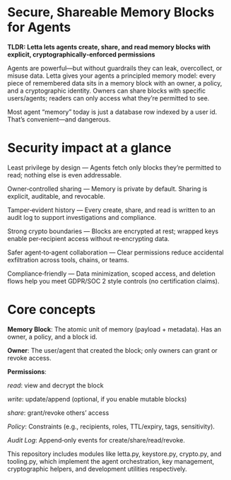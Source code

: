 # Secure, Shareable Memory Blocks for Agents
**TLDR: Letta lets agents create, share, and read memory blocks with explicit, cryptographically‑enforced permissions**

Agents are powerful—but without guardrails they can leak, overcollect, or misuse data. Letta gives your agents a principled memory model: every piece of remembered data sits in a memory block with an owner, a policy, and a cryptographic identity. Owners can share blocks with specific users/agents; readers can only access what they’re permitted to see.


Most agent “memory” today is just a database row indexed by a user id. That’s convenient—and dangerous.

# Security impact at a glance

Least privilege by design — Agents fetch only blocks they’re permitted to read; nothing else is even addressable.

Owner‑controlled sharing — Memory is private by default. Sharing is explicit, auditable, and revocable.

Tamper‑evident history — Every create, share, and read is written to an audit log to support investigations and compliance.

Strong crypto boundaries — Blocks are encrypted at rest; wrapped keys enable per‑recipient access without re‑encrypting data.

Safer agent‑to‑agent collaboration — Clear permissions reduce accidental exfiltration across tools, chains, or teams.

Compliance‑friendly — Data minimization, scoped access, and deletion flows help you meet GDPR/SOC 2 style controls (no certification claims).


# Core concepts

**Memory Block**: The atomic unit of memory (payload + metadata). Has an owner, a policy, and a block id.

**Owner**: The user/agent that created the block; only owners can grant or revoke access.

**Permissions**:

*read*: view and decrypt the block

*write*: update/append (optional, if you enable mutable blocks)

*share*: grant/revoke others’ access

*Policy*: Constraints (e.g., recipients, roles, TTL/expiry, tags, sensitivity).

*Audit Log*: Append‑only events for create/share/read/revoke.

This repository includes modules like letta.py, keystore.py, crypto.py, and tooling.py, which implement the agent orchestration, key management, cryptographic helpers, and development utilities respectively.